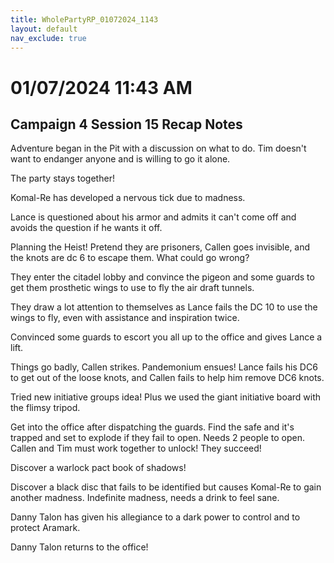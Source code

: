 ```yaml
---
title: WholePartyRP_01072024_1143
layout: default
nav_exclude: true
---
```


# 01/07/2024 11:43 AM
## Campaign 4 Session 15 Recap Notes

Adventure began in the Pit with a discussion on what to do.  Tim doesn't want to endanger anyone and is willing to go it alone.

The party stays together!

Komal-Re has developed a nervous tick due to madness.

Lance is questioned about his armor and admits it can't come off and avoids the question if he wants it off.

Planning the Heist! Pretend they are prisoners, Callen goes invisible, and the knots are dc 6 to escape them.  What could go wrong?

They enter the citadel lobby and convince the pigeon and some guards to get them prosthetic wings to use to fly the air draft tunnels.

They draw a lot attention to themselves as Lance fails the DC 10 to use the wings to fly, even with assistance and inspiration twice.

Convinced some guards to escort you all up to the office and gives Lance a lift.

Things go badly, Callen strikes.  Pandemonium ensues!  Lance fails his DC6 to get out of the loose knots, and Callen fails to help him remove DC6 knots.

Tried new initiative groups idea!  Plus we used the giant initiative board with the flimsy tripod.

Get into the office after dispatching the guards.  Find the safe and it's trapped and set to explode if they fail to open. Needs 2 people to open.  Callen and Tim must work together to unlock!  They succeed!

Discover a warlock pact book of shadows!

Discover a black disc that fails to be identified but causes Komal-Re to gain another madness.  Indefinite madness, needs a drink to feel sane.

Danny Talon has given his allegiance to a dark power to control and to protect Aramark.

Danny Talon returns to the office!
